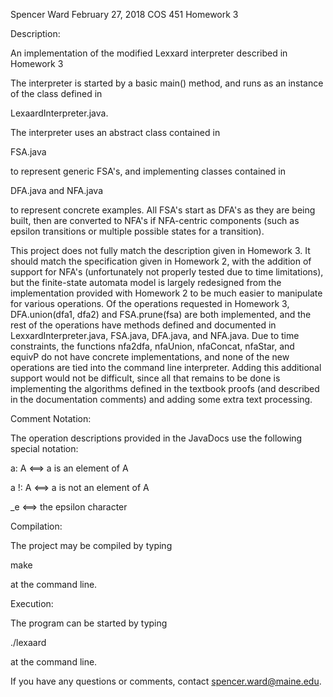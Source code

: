 Spencer Ward
February 27, 2018
COS 451 Homework 3

Description:

An implementation of the modified Lexxard interpreter described in Homework 3

The interpreter is started by a basic main() method, and runs as an instance of the class defined in

LexaardInterpreter.java.

The interpreter uses an abstract class contained in 

FSA.java

to represent generic FSA's, and implementing classes contained in

DFA.java and NFA.java

to represent concrete examples. All FSA's start as DFA's as they are being built, then are converted to NFA's if NFA-centric components (such as epsilon transitions or multiple possible states for a transition).

This project does not fully match the description given in Homework 3. It should match the specification given in Homework 2, with the addition of support for NFA's (unfortunately not properly tested due to time limitations), but the finite-state automata model is largely redesigned from the implementation provided with Homework 2 to be much easier to manipulate for various operations. Of the operations requested in Homework 3,  DFA.union(dfa1, dfa2) and FSA.prune(fsa) are both implemented, and the rest of the operations have methods defined and documented in LexxardInterpreter.java, FSA.java, DFA.java, and NFA.java. Due to time constraints, the functions nfa2dfa, nfaUnion, nfaConcat, nfaStar, and equivP do not have concrete implementations, and none of the new operations are tied into the command line interpreter. Adding this additional support would not be difficult, since all that remains to be done is implementing the algorithms defined in the textbook proofs (and described in the documentation comments) and adding some extra text processing.

Comment Notation:

The operation descriptions provided in the JavaDocs use the following special notation:

a: A 	<==> 	a is an element of A

a !: A 	<==> 	a is not an element of A

_e		<==>	the epsilon character

Compilation:

The project may be compiled by typing

make

at the command line.

Execution:

The program can be started by typing

./lexaard

at the command line.


If you have any questions or comments, contact spencer.ward@maine.edu.